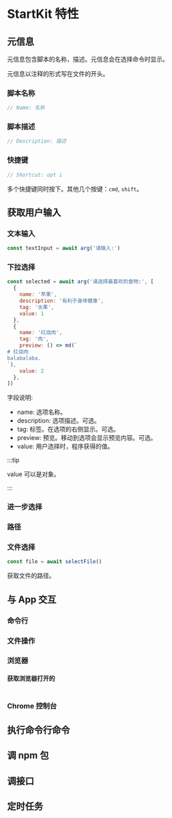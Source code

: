 # StartKit 特性


## 元信息
元信息包含脚本的名称，描述。元信息会在选择命令时显示。

元信息以注释的形式写在文件的开头。

### 脚本名称
```js
// Name: 名称
```

### 脚本描述
```js
// Description: 描述
```

### 快捷键
```js
// Shortcut: opt i
```

多个快捷键同时按下。其他几个按键：`cmd`, `shift`。

## 获取用户输入
### 文本输入
```js
const textInput = await arg('请输入:')
```

### 下拉选择
```js
const selected = await arg('请选择最喜欢的食物:', [
  {
    name: '苹果',
    description: '有利于身体健康',
    tag: '水果',
    value: 1
  },
  {
    name: '红烧肉',
    tag: '肉',
    preview: () => md(`
# 红烧肉
balabalaba.
`),
    value: 2
  },
])
```

字段说明: 
* name: 选项名称。
* description: 选项描述。可选。
* tag: 标签。在选项的右侧显示。可选。
* preview: 预览。移动到选项会显示预览内容。可选。
* value: 用户选择时，程序获得的值。

:::tip

value 可以是对象。

:::

### 进一步选择

### 路径


### 文件选择
```js
const file = await selectFile()
```

获取文件的路径。


## 与 App 交互
### 命令行

### 文件操作

### 浏览器
#### 获取浏览器打开的
```
```

### Chrome 控制台

## 执行命令行命令


## 调 npm 包

## 调接口


## 定时任务

